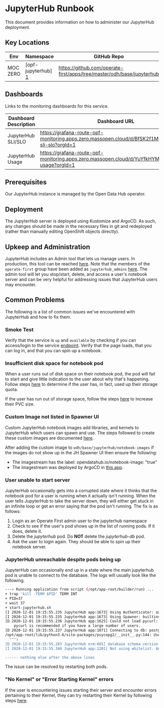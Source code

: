 # JupyterHub Runbook

This document provides information on how to administer our JupyterHub
deployment.

## Key Locations

| Env      | Namespace            | GitHub Repo                                                           |
|----------|----------------------|-----------------------------------------------------------------------|
| MOC ZERO | [opf-jupyterhub] [1] | https://github.com/operate-first/apps/tree/master/odh/base/jupyterhub |


## Dashboards

Links to the monitoring dashboards for this service.

| Dashboard Description | Dashboard URL                                                                                        |
| --------------------- | ---------------------------------------------------------------------------------------------------- |
| JupyterHub SLI/SLO    | https://grafana-route-opf-monitoring.apps.zero.massopen.cloud/d/BfSK2f1Mz/jupyterhub-sli-slo?orgId=1 |
| JupyterHub Usage      | https://grafana-route-opf-monitoring.apps.zero.massopen.cloud/d/YuYfkHYMk/jupyterhub-usage?orgId=1   |

## Prerequisites

Our JupyterHub instance is managed by the Open Data Hub operator.

## Deployment

The JupyterHub server is deployed using Kustomize and ArgoCD. As such, any changes should be made
in the necessary files in git and redeployed (rather than manually editing
OpenShift objects directly).

## Upkeep and Administration

JupyterHub includes an Admin tool that lets us manage users. In production,
this tool can be reached [here][2]. Note that the members of the `operate-first` group have been added as `jupyterhub_admins` [here][3]. The admin tool will let you stop/start,
delete, and access a user's notebook server and can be very helpful for
addressing issues that JupyterHub users may encounter.

## Common Problems

The following is a list of common issues we've encountered with JupyterHub and
how to fix them.

### Smoke Test

Verify that the service is `up` and `available` by checking if you can access/login to the service [endpoint][4]. Verify that the page loads, that you can log in, and
that you can spin up a notebook.

### Insufficient disk space for notebook pod

When a user runs out of disk space on their notebook pod, the pod will fail to start and give little indication to the user about why that's happening.
Follow steps [here][5] to determine if the user has, in fact, used up their storage quota.

If the user has run out of storage space, follow the steps [here][6] to increase their PVC size.

### Custom Image not listed in Spawner UI

Custom JupyterHub notebook images add libraries, and kernels to JupyterHub which users can spawn and use. The steps followed to create these custom images are documented [here][7].

After adding the custom image to `odh/base/jupyterhub/notebook-images` if the images do not show up in the JH Spawner UI then ensure the following:

- The imagestream has the label:   opendatahub.io/notebook-image: "true"
- The imagestream was deployed by ArgoCD in [this app][8].

### User unable to start server

JupyterHub occasionally gets into a corrupted state where it thinks that the notebook pod for a user is running when it actually isn't running. When the user tells JupyterHub to take the server down, they will either get stuck in an infinite loop or get an error saying that the pod isn't running. The fix is as follows:

1. Login as an Operate First admin user to the jupyterhub namespace
2. Check to see if the user's pod shows up in the list of running pods. If it does, delete it.
3. Delete the _jupyterhub_ pod. Do __NOT__ delete the _jupyterhub-db_ pod.
4. Ask the user to login again. They should be able to spin up their notebook server.

### JupyterHub unreachable despite pods being up

JupyterHub can occasionally end up in a state where the main jupyterhub pod is unable to connect to the database. The logs will usually look like the following.

```bash
---> Running application from script (/opt/app-root/builder/run) ...
+ trap 'kill -TERM $PID' TERM INT
+ PID=37
+ wait 37
+ start-jupyterhub.sh
[I 2020-12-01 19:15:55.235 JupyterHub app:1673] Using Authenticator: oauthenticator.openshift.OpenShiftOAuthenticator-0.9.0dev
[I 2020-12-01 19:15:55.235 JupyterHub app:1673] Using Spawner: builtins.OpenShiftSpawner
[D 2020-12-01 19:15:55.236 JupyterHub app:1625] Could not load pycurl: No module named 'pycurl'
    pycurl is recommended if you have a large number of users.
[D 2020-12-01 19:15:55.237 JupyterHub app:1071] Connecting to db: postgresql://jupyterhub:<password>@jupyterhub-db:5432/jupyterhub
/opt/app-root/lib/python3.6/site-packages/psycopg2/__init__.py:144: UserWarning: The psycopg2 wheel package will be renamed from release 2.8; in order to keep installing from binary please use "pip install psycopg2-binary" instead. For details see: <http://initd.org/psycopg/docs/install.html#binary-install-from-pypi> .
  """)
[D 2020-12-01 19:15:55.283 JupyterHub orm:685] database schema version found: 896818069c98
[I 2020-12-01 19:15:55.340 JupyterHub app:1201] Not using whitelist. Any authenticated user will be allowed.

------ nothing else after the above lines
```

The issue can be resolved by restarting both pods.

### "No Kernel" or "Error Starting Kernel" errors

If the user is encountering issues starting their server and encounter errors pertaining to their Kernel, they can try restarting their Kernel by following steps [here][9].





[1]: https://console-openshift-console.apps.zero.massopen.cloud/project-details/ns/opf-jupyterhub
[2]: https://jupyterhub-opf-jupyterhub.apps.zero.massopen.cloud/hub/admin
[3]: https://github.com/operate-first/apps/blob/master/odh/base/jupyterhub/overrides/jupyterhub/base/jupyterhub-configmap.yaml
[4]: https://jupyterhub-opf-jupyterhub.apps.zero.massopen.cloud/
[5]: https://github.com/operate-first/blueprint/blob/main/docs/userstories/jupyterhub/analyze_storage.feature
[6]: https://github.com/operate-first/blueprint/blob/main/docs/userstories/jupyterhub/increase_pvc_size_jh.feature
[7]: https://github.com/operate-first/blueprint/blob/main/docs/userstories/jupyterhub/add_imagestream_to_jh.feature
[8]: https://argocd-server-argocd.apps.moc-infra.massopen.cloud/applications/opf-jupyterhub
[9]: https://github.com/operate-first/blueprint/blob/main/docs/userstories/jupyterhub/reinstall_kernel.feature
